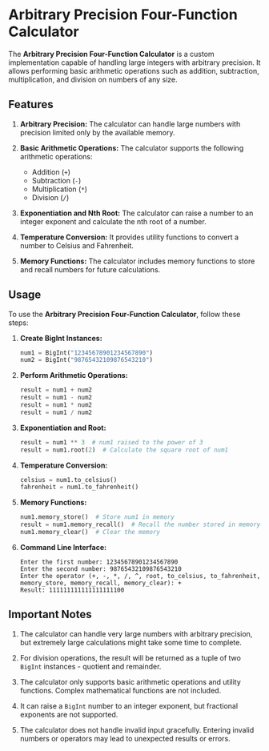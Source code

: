 # Arbitrary Precision Four-Function Calculator

The **Arbitrary Precision Four-Function Calculator** is a custom implementation capable of handling large integers with arbitrary precision. It allows performing basic arithmetic operations such as addition, subtraction, multiplication, and division on numbers of any size.

## Features

1. **Arbitrary Precision:** The calculator can handle large numbers with precision limited only by the available memory.

2. **Basic Arithmetic Operations:** The calculator supports the following arithmetic operations:
   - Addition (`+`)
   - Subtraction (`-`)
   - Multiplication (`*`)
   - Division (`/`)

3. **Exponentiation and Nth Root:** The calculator can raise a number to an integer exponent and calculate the nth root of a number.

4. **Temperature Conversion:** It provides utility functions to convert a number to Celsius and Fahrenheit.

5. **Memory Functions:** The calculator includes memory functions to store and recall numbers for future calculations.

## Usage

To use the **Arbitrary Precision Four-Function Calculator**, follow these steps:

1. **Create BigInt Instances:**
   ```python
   num1 = BigInt("12345678901234567890")
   num2 = BigInt("98765432109876543210")
   ```

2. **Perform Arithmetic Operations:**
   ```python
   result = num1 + num2
   result = num1 - num2
   result = num1 * num2
   result = num1 / num2
   ```

3. **Exponentiation and Root:**
   ```python
   result = num1 ** 3  # num1 raised to the power of 3
   result = num1.root(2)  # Calculate the square root of num1
   ```

4. **Temperature Conversion:**
   ```python
   celsius = num1.to_celsius()
   fahrenheit = num1.to_fahrenheit()
   ```

5. **Memory Functions:**
   ```python
   num1.memory_store()  # Store num1 in memory
   result = num1.memory_recall()  # Recall the number stored in memory
   num1.memory_clear()  # Clear the memory
   ```

6. **Command Line Interface:**
   ```
   Enter the first number: 12345678901234567890
   Enter the second number: 98765432109876543210
   Enter the operator (+, -, *, /, ^, root, to_celsius, to_fahrenheit, memory_store, memory_recall, memory_clear): +
   Result: 111111111111111111100
   ```

## Important Notes

1. The calculator can handle very large numbers with arbitrary precision, but extremely large calculations might take some time to complete.

2. For division operations, the result will be returned as a tuple of two `BigInt` instances - quotient and remainder.

3. The calculator only supports basic arithmetic operations and utility functions. Complex mathematical functions are not included.

4. It can raise a `BigInt` number to an integer exponent, but fractional exponents are not supported.

5. The calculator does not handle invalid input gracefully. Entering invalid numbers or operators may lead to unexpected results or errors.


